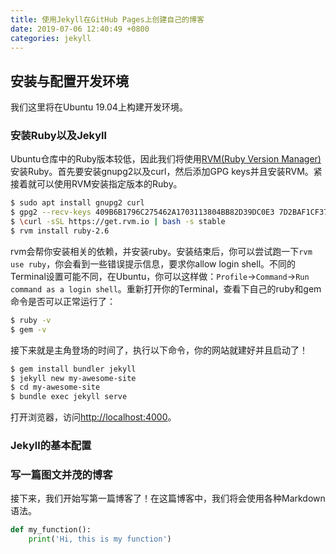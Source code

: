 ```yaml
---
title: 使用Jekyll在GitHub Pages上创建自己的博客
date: 2019-07-06 12:40:49 +0800
categories: jekyll
---
```


## 安装与配置开发环境

我们这里将在Ubuntu 19.04上构建开发环境。

### 安装Ruby以及Jekyll

Ubuntu仓库中的Ruby版本较低，因此我们将使用[RVM(Ruby Version Manager)](http://rvm.io/)安装Ruby。首先要安装gnupg2以及curl，然后添加GPG keys并且安装RVM。紧接着就可以使用RVM安装指定版本的Ruby。

```bash
$ sudo apt install gnupg2 curl
$ gpg2 --recv-keys 409B6B1796C275462A1703113804BB82D39DC0E3 7D2BAF1CF37B13E2069D6956105BD0E739499BDB
$ \curl -sSL https://get.rvm.io | bash -s stable
$ rvm install ruby-2.6
```

rvm会帮你安装相关的依赖，并安装ruby。安装结束后，你可以尝试跑一下`rvm use ruby`，你会看到一些错误提示信息，要求你allow login shell。不同的Terminal设置可能不同，在Ubuntu，你可以这样做：`Profile`->`Command`->`Run command as a login shell`。重新打开你的Terminal，查看下自己的ruby和gem命令是否可以正常运行了：

```bash
$ ruby -v
$ gem -v
```

接下来就是主角登场的时间了，执行以下命令，你的网站就建好并且启动了！

```bash
$ gem install bundler jekyll
$ jekyll new my-awesome-site
$ cd my-awesome-site
$ bundle exec jekyll serve
```

打开浏览器，访问[http://localhost:4000](http://localhost:4000)。

### Jekyll的基本配置

### 写一篇图文并茂的博客

接下来，我们开始写第一篇博客了！在这篇博客中，我们将会使用各种Markdown语法。

```python
def my_function():
    print('Hi, this is my function')
```
